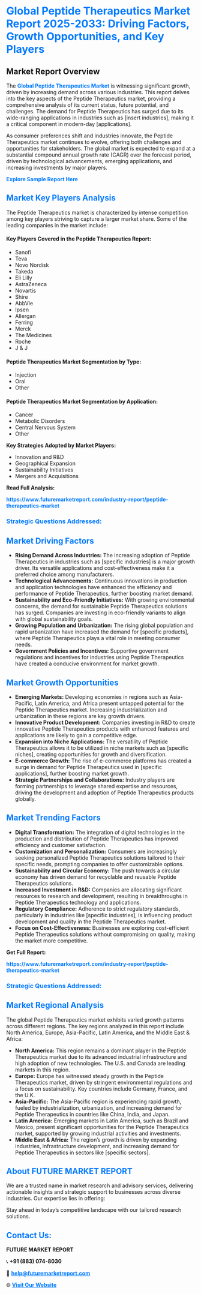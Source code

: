 <h1 style="color: #007BFF;">Global Peptide Therapeutics Market Report 2025-2033: Driving Factors, Growth Opportunities, and Key Players</h1>

<section id="overview">
<h2>Market Report Overview</h2>
<p>The <a href="https://www.futuremarketreport.com/industry-report/peptide-therapeutics-market" style="color: #007BFF; text-decoration: none;"><strong>Global Peptide Therapeutics Market</strong></a> is witnessing significant growth, driven by increasing demand across various industries. This report delves into the key aspects of the Peptide Therapeutics market, providing a comprehensive analysis of its current status, future potential, and challenges. The demand for Peptide Therapeutics has surged due to its wide-ranging applications in industries such as [insert industries], making it a critical component in modern-day [applications].</p>
<p>As consumer preferences shift and industries innovate, the Peptide Therapeutics market continues to evolve, offering both challenges and opportunities for stakeholders. The global market is expected to expand at a substantial compound annual growth rate (CAGR) over the forecast period, driven by technological advancements, emerging applications, and increasing investments by major players.</p>
</section>

<section id="overview">
<p><a href="https://www.futuremarketreport.com/request-sample/reportId=80127" style="color: #007BFF; text-decoration: none;"><strong>Explore Sample Report Here</strong></a></p>
</section>

<section id="key-players">
<h2 style="color: #007BFF;">Market Key Players Analysis</h2>
<p>The Peptide Therapeutics market is characterized by intense competition among key players striving to capture a larger market share. Some of the leading companies in the market include:</p>
<h4>Key Players Covered in the Peptide Therapeutics Report:</h4>
<ul><li>Sanofi</li><li>Teva</li><li>Novo Nordisk</li><li>Takeda</li><li>Eli Lilly</li><li>AstraZeneca</li><li>Novartis</li><li>Shire</li><li>AbbVie</li><li>Ipsen</li><li>Allergan</li><li>Ferring</li><li>Merck</li><li>The Medicines</li><li>Roche</li><li>J &amp; J</li></ul>
<h4>Peptide Therapeutics Market Segmentation by Type:</h4>
<ul><li>Injection</li><li>Oral</li><li>Other</li></ul>

<h4>Peptide Therapeutics Market Segmentation by Application:</h4>
<ul><li>Cancer</li><li>Metabolic Disorders</li><li>Central Nervous System</li><li>Other</li></ul>
<p><strong>Key Strategies Adopted by Market Players:</strong></p>
<ul>
<li>Innovation and R&D</li>
<li>Geographical Expansion</li>
<li>Sustainability Initiatives</li>
<li>Mergers and Acquisitions</li>
</ul>
</section>

<section>
<p><strong>Read Full Analysis: </strong></p><a href="https://www.futuremarketreport.com/industry-report/peptide-therapeutics-market" style="color: #007BFF; text-decoration: none;"><strong>https://www.futuremarketreport.com/industry-report/peptide-therapeutics-market</strong></a>
<h3 style="color: #007BFF;">Strategic Questions Addressed:</h3>
</section>

<section id="driving-factors">
<h2 style="color: #007BFF;">Market Driving Factors</h2>
<ul>
<li><strong>Rising Demand Across Industries:</strong> The increasing adoption of Peptide Therapeutics in industries such as [specific industries] is a major growth driver. Its versatile applications and cost-effectiveness make it a preferred choice among manufacturers.</li>
<li><strong>Technological Advancements:</strong> Continuous innovations in production and application technologies have enhanced the efficiency and performance of Peptide Therapeutics, further boosting market demand.</li>
<li><strong>Sustainability and Eco-Friendly Initiatives:</strong> With growing environmental concerns, the demand for sustainable Peptide Therapeutics solutions has surged. Companies are investing in eco-friendly variants to align with global sustainability goals.</li>
<li><strong>Growing Population and Urbanization:</strong> The rising global population and rapid urbanization have increased the demand for [specific products], where Peptide Therapeutics plays a vital role in meeting consumer needs.</li>
<li><strong>Government Policies and Incentives:</strong> Supportive government regulations and incentives for industries using Peptide Therapeutics have created a conducive environment for market growth.</li>
</ul>
</section>

<section id="growth-opportunities">
<h2 style="color: #007BFF;">Market Growth Opportunities</h2>
<ul>
<li><strong>Emerging Markets:</strong> Developing economies in regions such as Asia-Pacific, Latin America, and Africa present untapped potential for the Peptide Therapeutics market. Increasing industrialization and urbanization in these regions are key growth drivers.</li>
<li><strong>Innovative Product Development:</strong> Companies investing in R&D to create innovative Peptide Therapeutics products with enhanced features and applications are likely to gain a competitive edge.</li>
<li><strong>Expansion into Niche Applications:</strong> The versatility of Peptide Therapeutics allows it to be utilized in niche markets such as [specific niches], creating opportunities for growth and diversification.</li>
<li><strong>E-commerce Growth:</strong> The rise of e-commerce platforms has created a surge in demand for Peptide Therapeutics used in [specific applications], further boosting market growth.</li>
<li><strong>Strategic Partnerships and Collaborations:</strong> Industry players are forming partnerships to leverage shared expertise and resources, driving the development and adoption of Peptide Therapeutics products globally.</li>
</ul>
</section>

<section id="trending-factors">
<h2 style="color: #007BFF;">Market Trending Factors</h2>
<ul>
<li><strong>Digital Transformation:</strong> The integration of digital technologies in the production and distribution of Peptide Therapeutics has improved efficiency and customer satisfaction.</li>
<li><strong>Customization and Personalization:</strong> Consumers are increasingly seeking personalized Peptide Therapeutics solutions tailored to their specific needs, prompting companies to offer customizable options.</li>
<li><strong>Sustainability and Circular Economy:</strong> The push towards a circular economy has driven demand for recyclable and reusable Peptide Therapeutics solutions.</li>
<li><strong>Increased Investment in R&D:</strong> Companies are allocating significant resources to research and development, resulting in breakthroughs in Peptide Therapeutics technology and applications.</li>
<li><strong>Regulatory Compliance:</strong> Adherence to strict regulatory standards, particularly in industries like [specific industries], is influencing product development and quality in the Peptide Therapeutics market.</li>
<li><strong>Focus on Cost-Effectiveness:</strong> Businesses are exploring cost-efficient Peptide Therapeutics solutions without compromising on quality, making the market more competitive.</li>
</ul>
</section>

<section>
<p><strong>Get Full Report: </strong></p><a href="https://www.futuremarketreport.com/industry-report/peptide-therapeutics-market" style="color: #007BFF; text-decoration: none;"><strong>https://www.futuremarketreport.com/industry-report/peptide-therapeutics-market</strong></a>
<h3 style="color: #007BFF;">Strategic Questions Addressed:</h3>
</section>


<section id="regional-analysis">
<h2 style="color: #007BFF;">Market Regional Analysis</h2>
<p>The global Peptide Therapeutics market exhibits varied growth patterns across different regions. The key regions analyzed in this report include North America, Europe, Asia-Pacific, Latin America, and the Middle East & Africa:</p>
<ul>
<li><strong>North America:</strong> This region remains a dominant player in the Peptide Therapeutics market due to its advanced industrial infrastructure and high adoption of new technologies. The U.S. and Canada are leading markets in this region.</li>
<li><strong>Europe:</strong> Europe has witnessed steady growth in the Peptide Therapeutics market, driven by stringent environmental regulations and a focus on sustainability. Key countries include Germany, France, and the U.K.</li>
<li><strong>Asia-Pacific:</strong> The Asia-Pacific region is experiencing rapid growth, fueled by industrialization, urbanization, and increasing demand for Peptide Therapeutics in countries like China, India, and Japan.</li>
<li><strong>Latin America:</strong> Emerging markets in Latin America, such as Brazil and Mexico, present significant opportunities for the Peptide Therapeutics market, supported by growing industrial activities and investments.</li>
<li><strong>Middle East & Africa:</strong> The region’s growth is driven by expanding industries, infrastructure development, and increasing demand for Peptide Therapeutics in sectors like [specific sectors].</li>
</ul>
</section>

<footer>
<h2 style="color: #007BFF;">About FUTURE MARKET REPORT</h2>
<p>We are a trusted name in market research and advisory services, delivering actionable insights and strategic support to businesses across diverse industries. Our expertise lies in offering:</p>

<p>Stay ahead in today’s competitive landscape with our tailored research solutions.</p>

<h2 style="color: #007BFF;">Contact Us:</h2>
<p><strong>FUTURE MARKET REPORT</strong></p>
<p>📞 <strong>+91 (883) 074-8030</strong></p>
<p>📧 <strong><a href="mailto:help@futuremarketreport.com" style="color: #007BFF;">help@futuremarketreport.com</a></strong></p>
<p>🌐 <strong><a href="https://www.futuremarketreport.com/" style="color: #007BFF;">Visit Our Website</a></strong></p>
</footer>